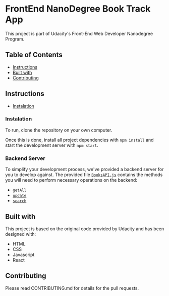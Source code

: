 ﻿# FrontEnd NanoDegree Book Track App

This project is part of Udacity's Front-End Web Developer Nanodegree Program.
## Table of Contents

* [Instructions](#instructions)
* [Built with](#build-with)
* [Contributing](#contributing)

## Instructions
* [Instalation](#instalation)

###  Instalation
To run, clone the repository on your own computer. 

Once this is done, install all project dependencies with `npm install` and start the development server with `npm start`. 

### Backend Server

To simplify your development process, we've provided a backend server for you to develop against. The provided file [`BooksAPI.js`](src/BooksAPI.js) contains the methods you will need to perform necessary operations on the backend:

* [`getAll`](#getall)
* [`update`](#update)
* [`search`](#search)
## Built with 
This project is based on the original code provided by Udacity and has been designed with:
* HTML
* CSS
* Javascript
* React
## Contributing

Please read CONTRIBUTING.md for details for the pull requests.
